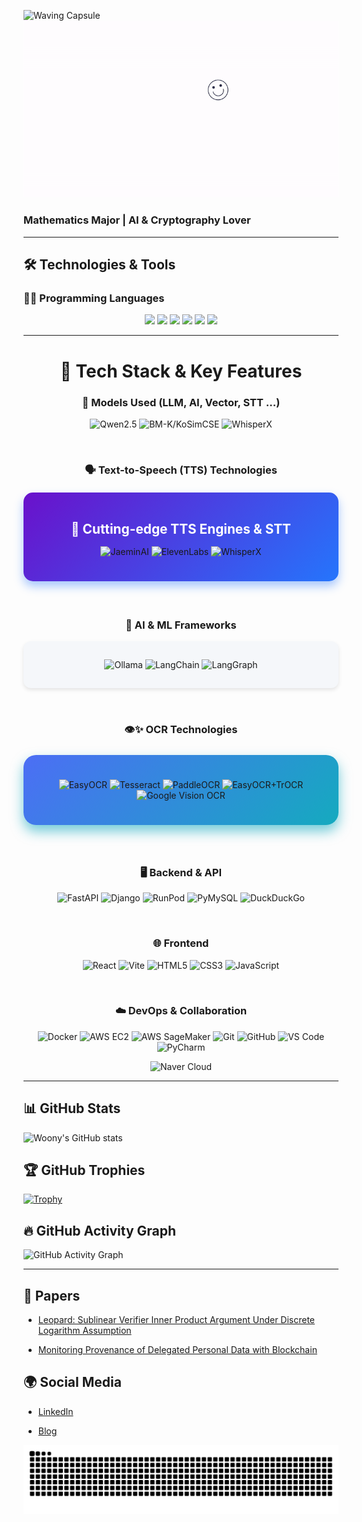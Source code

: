 ![Waving Capsule](https://capsule-render.vercel.app/api?type=waving&color=8A2BE2&height=150&section=header)
<img src="https://github.com/Leegwangwoon/Leegwangwoon/blob/main/image/welcome3.gif" width="850">

### Mathematics Major | AI & Cryptography Lover

---

## 🛠️ Technologies & Tools

### 🧑‍💻 Programming Languages
<p align="center">
  <img src="https://img.shields.io/badge/C-00599C?style=for-the-badge&logo=c&logoColor=white"/>
  <img src="https://img.shields.io/badge/C++-00599C?style=for-the-badge&logo=c%2B%2B&logoColor=white"/>
  <img src="https://img.shields.io/badge/Python-3776AB?style=for-the-badge&logo=python&logoColor=white"/>
  <img src="https://img.shields.io/badge/SQL-003B57?style=for-the-badge&logo=postgresql&logoColor=white"/>
  <img src="https://img.shields.io/badge/Go-00ADD8?style=for-the-badge&logo=go&logoColor=white"/>
  <img src="https://img.shields.io/badge/Rust-000000?style=for-the-badge&logo=rust&logoColor=white"/>
</p>

---

<div align="center">

# 🚀 Tech Stack & Key Features

### 🤖 Models Used (LLM, AI, Vector, STT ...)
<p align="center">
  <img src="https://img.shields.io/badge/Qwen2.5--7B--Instruct-FFB300?style=for-the-badge&logo=OpenAI&logoColor=white" alt="Qwen2.5"/>
  <img src="https://img.shields.io/badge/BM--K/KoSimCSE--roberta-00599C?style=for-the-badge&logo=pytorch&logoColor=white" alt="BM-K/KoSimCSE"/>
  <img src="https://img.shields.io/badge/WhisperX-5A5A5A?style=for-the-badge&logo=whisper&logoColor=white" alt="WhisperX"/>
</p>

<br>

### 🗣️ Text-to-Speech (TTS) Technologies
<div align="center" style="background: linear-gradient(135deg, #6a11cb 0%, #2575fc 100%); border-radius: 15px; padding: 25px; max-width: 680px; margin: 20px auto; box-shadow: 0 8px 15px rgba(37,117,252,0.4);">
  <p align="center" style="font-size: 1.3rem; font-weight: 700; color: #fff; margin-bottom: 15px;">🎤 Cutting-edge TTS Engines & STT</p>
  <p align="center">
    <img src="https://img.shields.io/badge/JaeminAI-8e44ad?style=for-the-badge&logo=python&logoColor=white" alt="JaeminAI"/>
    <img src="https://img.shields.io/badge/ElevenLabs-2ecc71?style=for-the-badge&logo=elevenlabs&logoColor=white" alt="ElevenLabs"/>
    <img src="https://img.shields.io/badge/WhisperX-5A5A5A?style=for-the-badge&logo=whisper&logoColor=white" alt="WhisperX"/>
  </p>
</div>

<br>

### 🧠 AI & ML Frameworks
<div align="center" style="background: #f5f7fa; border-radius: 12px; padding: 15px 30px; max-width: 720px; margin: 15px auto; box-shadow: 0 3px 6px rgba(0,0,0,0.1);">
  <p>
    <img src="https://img.shields.io/badge/Ollama-222222?style=for-the-badge&logo=OpenAI&logoColor=white" alt="Ollama"/>
    <img src="https://img.shields.io/badge/LangChain-5A5A5A?style=for-the-badge&logo=langchain&logoColor=white" alt="LangChain"/>
    <img src="https://img.shields.io/badge/LangGraph-007ACC?style=for-the-badge&logo=python&logoColor=white" alt="LangGraph"/>
  </p>
</div>

<br>

### 👁️✨ OCR Technologies
<div align="center" style="background: linear-gradient(135deg, #4c6ef5, #15aabf); border-radius: 20px; padding: 25px 40px; max-width: 740px; margin: 25px auto; box-shadow: 0 10px 20px rgba(21,170,191,0.6); animation: pulse 3s infinite alternate;">

  <p>
    <img src="https://img.shields.io/badge/EasyOCR-222222?style=for-the-badge&logo=python&logoColor=white" alt="EasyOCR" />
    <img src="https://img.shields.io/badge/Tesseract-5A5A5A?style=for-the-badge&logo=tesseract&logoColor=white" alt="Tesseract" />
    <img src="https://img.shields.io/badge/PaddleOCR-0033FF?style=for-the-badge&logo=python&logoColor=white" alt="PaddleOCR" />
    <img src="https://img.shields.io/badge/EasyOCR+TrOCR-6F42C1?style=for-the-badge&logo=python&logoColor=white" alt="EasyOCR+TrOCR" />
    <img src="https://img.shields.io/badge/Google%20Vision%20OCR-4285F4?style=for-the-badge&logo=google&logoColor=white" alt="Google Vision OCR" />
  </p>
</div>



<br>

### 🖥️ Backend & API
<p align="center">
  <img src="https://img.shields.io/badge/FastAPI-009688?style=for-the-badge&logo=fastapi&logoColor=white" alt="FastAPI"/>
  <img src="https://img.shields.io/badge/Django-092E20?style=for-the-badge&logo=django&logoColor=white" alt="Django"/>
  <img src="https://img.shields.io/badge/RunPod-FF6F00?style=for-the-badge&logo=docker&logoColor=white" alt="RunPod"/>
  <img src="https://img.shields.io/badge/PyMySQL-4479A1?style=for-the-badge&logo=mysql&logoColor=white" alt="PyMySQL"/>
  <img src="https://img.shields.io/badge/duckduckgo_search-FF6600?style=for-the-badge&logo=duckduckgo&logoColor=white" alt="DuckDuckGo"/>
</p>

<br>

### 🌐 Frontend
<p align="center">
  <img src="https://img.shields.io/badge/React-61DAFB?style=for-the-badge&logo=react&logoColor=black" alt="React"/>
  <img src="https://img.shields.io/badge/Vite-646CFF?style=for-the-badge&logo=vite&logoColor=white" alt="Vite"/>
  <img src="https://img.shields.io/badge/HTML5-E34F26?style=for-the-badge&logo=html5&logoColor=white" alt="HTML5"/>
  <img src="https://img.shields.io/badge/CSS3-1572B6?style=for-the-badge&logo=css3&logoColor=white" alt="CSS3"/>
  <img src="https://img.shields.io/badge/JavaScript-F7DF1E?style=for-the-badge&logo=javascript&logoColor=black" alt="JavaScript"/>
</p>

<br>

### ☁️ DevOps & Collaboration
<p align="center">
  <img src="https://img.shields.io/badge/Docker-2496ED?style=for-the-badge&logo=docker&logoColor=white" alt="Docker"/>
  <img src="https://img.shields.io/badge/AWS%20EC2-FF9900?style=for-the-badge&logo=amazonaws&logoColor=white" alt="AWS EC2"/>
  <img src="https://img.shields.io/badge/AWS%20SageMaker-17A2B8?style=for-the-badge&logo=amazonaws&logoColor=white" alt="AWS SageMaker"/>
  <img src="https://img.shields.io/badge/Git-F05032?style=for-the-badge&logo=git&logoColor=white" alt="Git"/>
  <img src="https://img.shields.io/badge/GitHub-181717?style=for-the-badge&logo=github&logoColor=white" alt="GitHub"/>
  <img src="https://img.shields.io/badge/Visual%20Studio%20Code-007ACC?style=for-the-badge&logo=visualstudiocode&logoColor=white" alt="VS Code"/>
  <img src="https://img.shields.io/badge/PyCharm-000000?style=for-the-badge&logo=pycharm&logoColor=white" alt="PyCharm"/>
</p>

<p align="center">
  <img src="https://img.shields.io/badge/Naver%20Cloud-03C75A?style=for-the-badge&logo=naver&logoColor=white" alt="Naver Cloud"/>
</p>

</div>

---

## 📊 GitHub Stats
![Woony's GitHub stats](https://github-readme-stats.vercel.app/api?username=Leegwangwoon&count_private=true&show_icons=true&theme=cobalt)

## 🏆 GitHub Trophies
[![Trophy](https://github-profile-trophy.vercel.app/?username=Leegwangwoon&theme=onedark&margin-w=15&margin-h=15)](https://github.com/ryo-ma/github-profile-trophy)

## 🔥 GitHub Activity Graph
![GitHub Activity Graph](https://github-readme-activity-graph.vercel.app/graph?username=Leegwangwoon&bg_color=1a1a1a&color=00ff99&line=ff00ff&point=ffffff&area=true&area_color=0066ff)

---

## 📄 Papers
- [Leopard: Sublinear Verifier Inner Product Argument Under Discrete Logarithm Assumption](https://ieeexplore.ieee.org/abstract/document/10198341)
  
- [Monitoring Provenance of Delegated Personal Data with Blockchain](https://ieeexplore.ieee.org/abstract/document/9881821)  

## 🌍 Social Media
- [LinkedIn](https://www.linkedin.com/in/%EA%B4%91%EC%9A%B4-%EC%9D%B4-072355229/)
  
- [Blog](https://velog.io/@woony)

<img src="https://github.com/Leegwangwoon/Leegwangwoon/blob/output/github-contribution-grid-snake.svg"/>
